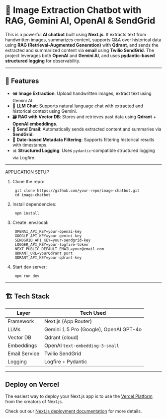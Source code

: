 # 🧠 Image Extraction Chatbot with RAG, Gemini AI, OpenAI & SendGrid

This is a powerful **AI chatbot** built using **Next.js**. It extracts text from handwritten images, summarizes content, supports Q&A over historical data using **RAG (Retrieval-Augmented Generation)** with **Qdrant**, and sends the extracted and summarized content via **email** using **Twilio SendGrid**. The project leverages both **OpenAI** and **Gemini AI**, and uses **pydantic-based structured logging** for observability.

---

## 🚀 Features

- 🖼️ **Image Extraction**: Upload handwritten images, extract text using Gemini AI.
- 🧠 **LLM Chat**: Supports natural language chat with extracted and historical context using Gemini.
- 🗃️ **RAG with Vector DB**: Stores and retrieves past data using **Qdrant** + **OpenAI embeddings**.
- 📩 **Send Email**: Automatically sends extracted content and summaries via **SendGrid**.
- 📅 **Date-based Metadata Filtering**: Supports filtering historical results with timestamps.
- 📊 **Structured Logging**: Uses `pydantic`-compatible structured logging via Logfire.

---

APPLICATION SETUP

1. Clone the repo:

        git clone https://github.com/your-repo/image-chatbot.git
        cd image-chatbot

2. Install dependencies:

        npm install

3. Create .env.local:

        OPENAI_API_KEY=your-openai-key
        GOOGLE_API_KEY=your-gemini-key
        SENDGRID_API_KEY=your-sendgrid-key
        LOGGER_API_KEY=your-logfire-token
        NEXT_PUBLIC_DEFAULT_EMAIL=your@email.com
        QDRANT_URL=yourQdrant port
        QDRANT_API_KEY=your-qdrant-key

4. Start dev server:

        npm run dev

---

## 🏗️ Tech Stack

| Layer             | Tech Used                                |
|------------------|-------------------------------------------|
| Framework        | Next.js (App Router)                      |
| LLMs             | Gemini 1.5 Pro (Google), OpenAI GPT-4o    |
| Vector DB        | Qdrant (cloud)                      |
| Embeddings       | OpenAI `text-embedding-3-small`           |
| Email Service    | Twilio SendGrid                           |
| Logging          | Logfire + Pydantic                        |

---

## Deploy on Vercel

The easiest way to deploy your Next.js app is to use the [Vercel Platform](https://vercel.com/new?utm_medium=default-template&filter=next.js&utm_source=create-next-app&utm_campaign=create-next-app-readme) from the creators of Next.js.

Check out our [Next.js deployment documentation](https://nextjs.org/docs/app/building-your-application/deploying) for more details.
